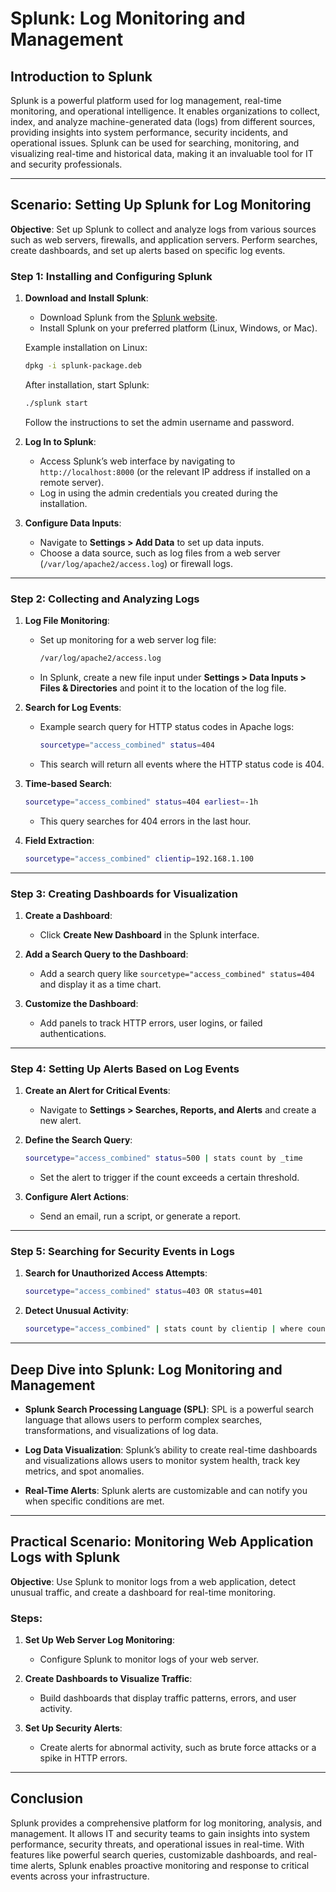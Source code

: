 
# Splunk: Log Monitoring and Management

## Introduction to Splunk

Splunk is a powerful platform used for log management, real-time monitoring, and operational intelligence. It enables organizations to collect, index, and analyze machine-generated data (logs) from different sources, providing insights into system performance, security incidents, and operational issues. Splunk can be used for searching, monitoring, and visualizing real-time and historical data, making it an invaluable tool for IT and security professionals.

---

## Scenario: Setting Up Splunk for Log Monitoring

**Objective**: Set up Splunk to collect and analyze logs from various sources such as web servers, firewalls, and application servers. Perform searches, create dashboards, and set up alerts based on specific log events.

### Step 1: Installing and Configuring Splunk

1. **Download and Install Splunk**:
   - Download Splunk from the [Splunk website](https://www.splunk.com/).
   - Install Splunk on your preferred platform (Linux, Windows, or Mac).

   Example installation on Linux:
   ```bash
   dpkg -i splunk-package.deb
   ```
   After installation, start Splunk:
   ```bash
   ./splunk start
   ```
   Follow the instructions to set the admin username and password.

2. **Log In to Splunk**:
   - Access Splunk’s web interface by navigating to `http://localhost:8000` (or the relevant IP address if installed on a remote server).
   - Log in using the admin credentials you created during the installation.

3. **Configure Data Inputs**:
   - Navigate to **Settings > Add Data** to set up data inputs.
   - Choose a data source, such as log files from a web server (`/var/log/apache2/access.log`) or firewall logs.

---

### Step 2: Collecting and Analyzing Logs

1. **Log File Monitoring**:
   - Set up monitoring for a web server log file:
     ```bash
     /var/log/apache2/access.log
     ```
   - In Splunk, create a new file input under **Settings > Data Inputs > Files & Directories** and point it to the location of the log file.

2. **Search for Log Events**:
   - Example search query for HTTP status codes in Apache logs:
     ```bash
     sourcetype="access_combined" status=404
     ```
   - This search will return all events where the HTTP status code is 404.

3. **Time-based Search**:
   ```bash
   sourcetype="access_combined" status=404 earliest=-1h
   ```
   - This query searches for 404 errors in the last hour.

4. **Field Extraction**:
   ```bash
   sourcetype="access_combined" clientip=192.168.1.100
   ```

---

### Step 3: Creating Dashboards for Visualization

1. **Create a Dashboard**:
   - Click **Create New Dashboard** in the Splunk interface.

2. **Add a Search Query to the Dashboard**:
   - Add a search query like `sourcetype="access_combined" status=404` and display it as a time chart.

3. **Customize the Dashboard**:
   - Add panels to track HTTP errors, user logins, or failed authentications.

---

### Step 4: Setting Up Alerts Based on Log Events

1. **Create an Alert for Critical Events**:
   - Navigate to **Settings > Searches, Reports, and Alerts** and create a new alert.

2. **Define the Search Query**:
   ```bash
   sourcetype="access_combined" status=500 | stats count by _time
   ```
   - Set the alert to trigger if the count exceeds a certain threshold.

3. **Configure Alert Actions**:
   - Send an email, run a script, or generate a report.

---

### Step 5: Searching for Security Events in Logs

1. **Search for Unauthorized Access Attempts**:
   ```bash
   sourcetype="access_combined" status=403 OR status=401
   ```

2. **Detect Unusual Activity**:
   ```bash
   sourcetype="access_combined" | stats count by clientip | where count > 100
   ```

---

## Deep Dive into Splunk: Log Monitoring and Management

- **Splunk Search Processing Language (SPL)**: SPL is a powerful search language that allows users to perform complex searches, transformations, and visualizations of log data.
  
- **Log Data Visualization**: Splunk’s ability to create real-time dashboards and visualizations allows users to monitor system health, track key metrics, and spot anomalies.

- **Real-Time Alerts**: Splunk alerts are customizable and can notify you when specific conditions are met.

---

## Practical Scenario: Monitoring Web Application Logs with Splunk

**Objective**: Use Splunk to monitor logs from a web application, detect unusual traffic, and create a dashboard for real-time monitoring.

### Steps:

1. **Set Up Web Server Log Monitoring**:
   - Configure Splunk to monitor logs of your web server.

2. **Create Dashboards to Visualize Traffic**:
   - Build dashboards that display traffic patterns, errors, and user activity.

3. **Set Up Security Alerts**:
   - Create alerts for abnormal activity, such as brute force attacks or a spike in HTTP errors.

---

## Conclusion

Splunk provides a comprehensive platform for log monitoring, analysis, and management. It allows IT and security teams to gain insights into system performance, security threats, and operational issues in real-time. With features like powerful search queries, customizable dashboards, and real-time alerts, Splunk enables proactive monitoring and response to critical events across your infrastructure.

